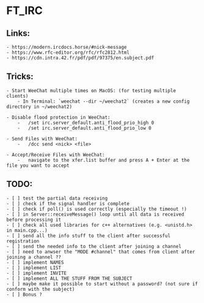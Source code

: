 # FT_IRC

## Links:

	- https://modern.ircdocs.horse/#nick-message
    - https://www.rfc-editor.org/rfc/rfc2812.html
    - https://cdn.intra.42.fr/pdf/pdf/97375/en.subject.pdf

## Tricks:
    - Start WeeChat multiple times on MacOS: (for testing multiple clients)
        - In Terminal: `weechat --dir ~/weechat2` (creates a new config directory in ~/weechat2)
    
    - Disable flood protection in WeeChat:
        -   /set irc.server_default.anti_flood_prio_high 0
        -   /set irc.server_default.anti_flood_prio_low 0

    - Send Files with WeeChat:
        -   /dcc send <nick> <file>
    
    - Accept/Receive Files with WeeChat:
        -   navigate to the xfer.list buffer and press A + Enter at the file you want to accept
    

## TODO:

    - [ ] test the partial data receiving
    - [ ] check if the signal handler is complete
    - [ ] check if poll() is used correctly (especially the timeout !)
    - [ ] in Server::receiveMessage() loop until all data is received before processing it
    - [ ] check all used libraries for c++ alternatives (e.g. <unistd.h> in main.cpp...)
    - [ ] send all the info stuff to the client after successful registration
    - [ ] send the needed info to the client after joining a channel
    - [ ] need to anwser the "MODE #channel" that comes from client after joining a channel ??
    - [ ] implement NAMES
    - [ ] implement LIST
    - [ ] implement INVITE
    - [ ] implement ALL THE STUFF FROM THE SUBJECT
    - [ ] maybe make it possible to start without a password? (not sure if conform with the subject)
    - [ ] Bonus ?
